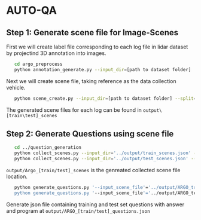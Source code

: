 # AUTO-QA

## Step 1: Generate scene file for Image-Scenes

First we will create label file corresponding to each log file in lidar dataset by projectind 3D annotation into images.
```bash
   cd argo_preprocess
   python annotation_generate.py --input_dir=[path to dataset folder]
```

Next we will create scene file, taking reference as the data collection vehicle.

```bash
   python scene_create.py --input_dir=[path to dataset folder] --split=[train/test]
```
The generated scene files for each log can be found in `output\[train\test]_scenes`


## Step 2: Generate Questions using scene file

```bash
   cd ../question_generation
   python collect_scenes.py --input_dir='../output/train_scenes.json' --output_file='../output/ARGO_train_scenes.json' --split='train'
   python collect_scenes.py --input_dir='../output/test_scenes.json' --output_file='../output/ARGO_test_scenes.json' --split='test'
```

`output/Argo_[train/test]_scenes` is the genreated collected scene file location.


```bash
   python generate_questions.py '--input_scene_file'='../output/ARGO_train_scenes.json' '--output_questions_file'=../output/ARGO_train_questions.json'
   python generate_questions.py '--input_scene_file'='../output/ARGO_test_scenes.json' '--output_questions_file'=../output/ARGO_test_questions.json'
```
Generate json file containing training and test set questions with answer and program at ```output/ARGO_[train/test]_questions.json```
